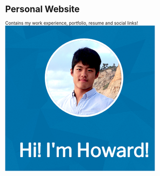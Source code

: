 # Personal Website
Contains my work experience, portfolio, resume and social links!
![alt text](https://github.com/hwanggit/hwanggit.github.io/blob/master/projects/h-wang.png)

